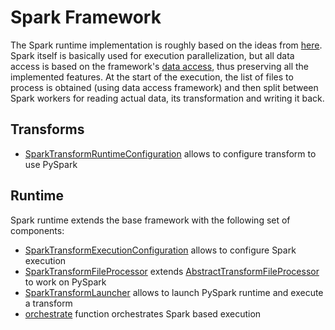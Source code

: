 # Spark Framework 
The Spark runtime implementation is roughly based on the ideas from 
[here](https://wrightturn.wordpress.com/2015/07/22/getting-spark-data-from-aws-s3-using-boto-and-pyspark/).
Spark itself is basically used for execution parallelization, but all data access is based on the
framework's [data access](data-access-factory.md), thus preserving all the implemented features. At 
the start of the execution, the list of files to process is obtained (using data access framework)
and then split between Spark workers for reading actual data, its transformation and writing it back.

## Transforms

* [SparkTransformRuntimeConfiguration](../spark/src/data_processing_spark/transform/runtime_configuration.py) allows
    to configure transform to use PySpark


## Runtime

Spark runtime extends the base framework with the following set of components:
* [SparkTransformExecutionConfiguration](../spark/src/data_processing_spark/runtime/spark/execution_configuration.py)
  allows to configure Spark execution
* [SparkTransformFileProcessor](../spark/src/data_processing_spark/runtime/spark/transform_file_processor.py) extends
  [AbstractTransformFileProcessor](../python/src/data_processing/runtime/transform_file_processor.py) to work on
  PySpark
* [SparkTransformLauncher](../spark/src/data_processing_spark/runtime/spark/transform_launcher.py) allows
  to launch PySpark runtime and execute a transform
* [orchestrate](../spark/src/data_processing_spark/runtime/spark/transform_orchestrator.py) function orchestrates Spark
  based execution